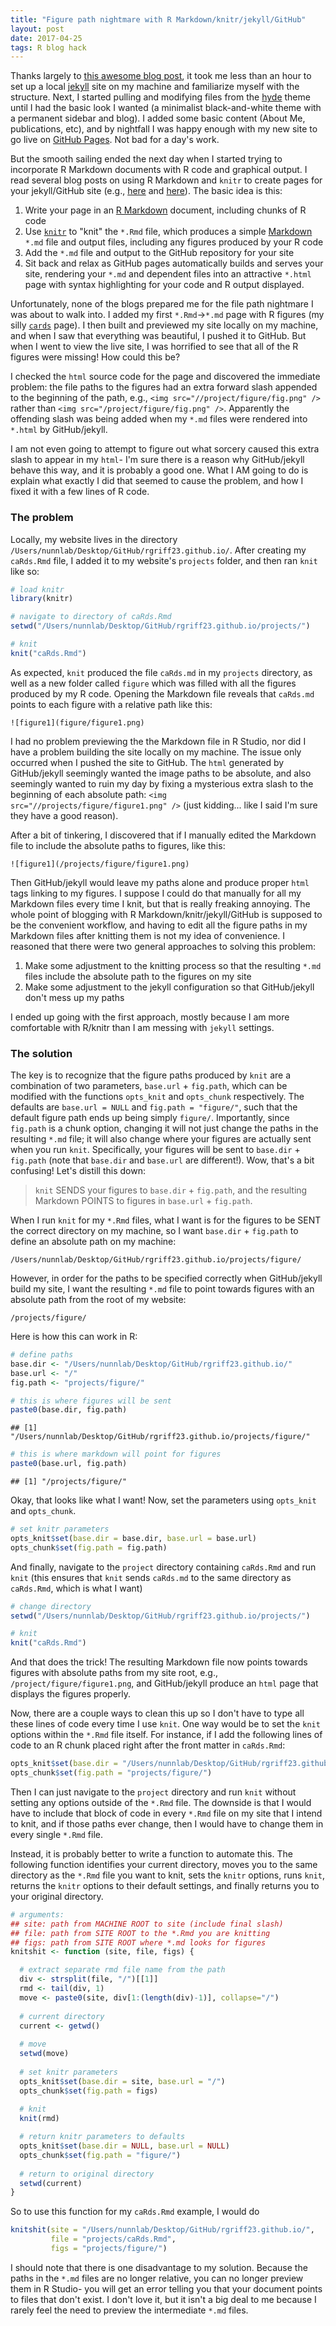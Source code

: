 ```yaml
---
title: "Figure path nightmare with R Markdown/knitr/jekyll/GitHub"
layout: post
date: 2017-04-25
tags: R blog hack
---
```


Thanks largely to [this awesome blog post](http://programminghistorian.org/lessons/building-static-sites-with-jekyll-github-pages), it took me less than an hour to set up a local [jekyll](https://jekyllrb.com/) site on my machine and familiarize myself with the structure. Next, I started pulling and modifying files from the [hyde](https://github.com/poole/hyde) theme until I had the basic look I wanted (a minimalist black-and-white theme with a permanent sidebar and blog). I added some basic content (About Me, publications, etc), and by nightfall I was happy enough with my new site to go live on [GitHub Pages](https://pages.github.com/). Not bad for a day's work. 

But the smooth sailing ended the next day when I started trying to incorporate R Markdown documents with R code and graphical output. I read several blog posts on using R Markdown and `knitr` to create pages for your jekyll/GitHub site (e.g., [here](https://rgriff23.github.io/) and [here](https://nicolewhite.github.io/2015/02/07/r-blogging-with-rmarkdown-knitr-jekyll.html)). The basic idea is this: 

1. Write your page in an [R Markdown](http://rmarkdown.rstudio.com/) document, including chunks of R code
2. Use [`knitr`](https://yihui.name/knitr/) to "knit" the `*.Rmd` file, which produces a simple [Markdown](http://www.markdowntutorial.com/) `*.md` file and output files, including any figures produced by your R code
3. Add the `*.md` file and output to the GitHub repository for your site
4. Sit back and relax as GitHub pages automatically builds and serves your site, rendering your `*.md` and dependent files into an attractive `*.html` page with syntax highlighting for your code and R output displayed.

Unfortunately, none of the blogs prepared me for the file path nightmare I was about to walk into. I added my first `*.Rmd`->`*.md` page with R figures (my silly [`cards`](https://rgriff23.github.io/projects/caRds) page). I then built and previewed my site locally on my machine, and when I saw that everything was beautiful, I pushed it to GitHub. But when I went to view the live site, I was horrified to see that all of the R figures were missing! How could this be?

I checked the `html` source code for the page and discovered the immediate problem: the file paths to the figures had an extra forward slash appended to the beginning of the path, e.g., `<img src="//project/figure/fig.png" />` rather than `<img src="/project/figure/fig.png" />`. Apparently the offending slash was being added when my `*.md` files were rendered into `*.html` by GitHub/jekyll. 

I am not even going to attempt to figure out what sorcery caused this extra slash to appear in my `html`- I'm sure there is a reason why GitHub/jekyll behave this way, and it is probably a good one. What I AM going to do is explain what exactly I did that seemed to cause the problem, and how I fixed it with a few lines of R code.  

### The problem

Locally, my website lives in the directory `/Users/nunnlab/Desktop/GitHub/rgriff23.github.io/`. After creating my `caRds.Rmd` file, I added it to my website's `projects` folder, and then ran `knit` like so:


```r
# load knitr
library(knitr)

# navigate to directory of caRds.Rmd
setwd("/Users/nunnlab/Desktop/GitHub/rgriff23.github.io/projects/")

# knit
knit("caRds.Rmd")
```

As expected, `knit` produced the file `caRds.md` in my `projects` directory, as well as a new folder called `figure` which was filled with all the figures produced by my R code. Opening the Markdown file reveals that `caRds.md` points to each figure with a relative path like this:

```
![figure1](figure/figure1.png)
```

I had no problem previewing the the Markdown file in R Studio, nor did I have a problem building the site locally on my machine. The issue only occurred when I pushed the site to GitHub. The `html` generated by GitHub/jekyll seemingly wanted the image paths to be absolute, and also seemingly wanted to ruin my day by fixing a mysterious extra slash to the beginning of each absolute path: `<img src="//projects/figure/figure1.png" />` (just kidding... like I said I'm sure they have a good reason). 

After a bit of tinkering, I discovered that if I manually edited the Markdown file to include the absolute paths to figures, like this:

```
![figure1](/projects/figure/figure1.png)
```

Then GitHub/jekyll would leave my paths alone and produce proper `html` tags linking to my figures. I suppose I could do that manually for all my Markdown files every time I knit, but that is really freaking annoying. The whole point of blogging with R Markdown/knitr/jekyll/GitHub is supposed to be the convenient workflow, and having to edit all the figure paths in my Markdown files after knitting them is not my idea of convenience. I reasoned that there were two general approaches to solving this problem:

1. Make some adjustment to the knitting process so that the resulting `*.md` files include the absolute path to the figures on my site
2. Make some adjustment to the jekyll configuration so that GitHub/jekyll don't mess up my paths

I ended up going with the first approach, mostly because I am more comfortable with R/knitr than I am messing with `jekyll` settings. 

### The solution

The key is to recognize that the figure paths produced by `knit` are a combination of two parameters, `base.url` + `fig.path`, which can be modified with the functions `opts_knit` and `opts_chunk` respectively. The defaults are `base.url = NULL` and `fig.path = "figure/"`, such that the default figure path ends up being simply `figure/`. Importantly, since `fig.path` is a chunk option, changing it will not just change the paths in the resulting `*.md` file; it will also change where your figures are actually sent when you run `knit`. Specifically, your figures will be sent to `base.dir` + `fig.path` (note that `base.dir` and `base.url` are different!). Wow, that's a bit confusing! Let's distill this down:

> `knit` SENDS your figures to `base.dir` + `fig.path`, and the resulting Markdown POINTS to figures in `base.url` + `fig.path`. 

When I run `knit` for my `*.Rmd` files, what I want is for the figures to be SENT the correct directory on my machine, so I want `base.dir` + `fig.path` to define an absolute path on my machine:

`/Users/nunnlab/Desktop/GitHub/rgriff23.github.io/projects/figure/`

However, in order for the paths to be specified correctly when GitHub/jekyll build my site, I want the resulting `*.md` file to point towards figures with an absolute path from the root of my website:

`/projects/figure/`

Here is how this can work in R:


```r
# define paths
base.dir <- "/Users/nunnlab/Desktop/GitHub/rgriff23.github.io/"
base.url <- "/"
fig.path <- "projects/figure/"

# this is where figures will be sent
paste0(base.dir, fig.path)
```

```
## [1] "/Users/nunnlab/Desktop/GitHub/rgriff23.github.io/projects/figure/"
```

```r
# this is where markdown will point for figures
paste0(base.url, fig.path)
```

```
## [1] "/projects/figure/"
```

Okay, that looks like what I want! Now, set the parameters using `opts_knit` and `opts_chunk`.


```r
# set knitr parameters
opts_knit$set(base.dir = base.dir, base.url = base.url)
opts_chunk$set(fig.path = fig.path) 
```

And finally, navigate to the `project` directory containing `caRds.Rmd` and run `knit` (this ensures that `knit` sends `caRds.md` to the same directory as `caRds.Rmd`, which is what I want)


```r
# change directory
setwd("/Users/nunnlab/Desktop/GitHub/rgriff23.github.io/projects/")

# knit
knit("caRds.Rmd") 
```

And that does the trick! The resulting Markdown file now points towards figures with absolute paths from my site root, e.g., `/project/figure/figure1.png`, and GitHub/jekyll produce an `html` page that displays the figures properly.

Now, there are a couple ways to clean this up so I don't have to type all these lines of code every time I use `knit`. One way would be to set the `knit` options within the `*.Rmd` file itself. For instance, if I add the following lines of code to an R chunk placed right after the front matter in `caRds.Rmd`:


```r
opts_knit$set(base.dir = "/Users/nunnlab/Desktop/GitHub/rgriff23.github.io/", base.url = "/")
opts_chunk$set(fig.path = "projects/figure/")
```

Then I can just navigate to the `project` directory and run `knit` without setting any options outside of the `*.Rmd` file. The downside is that I would have to include that block of code in every `*.Rmd` file on my site that I intend to knit, and if those paths ever change, then I would have to change them in every single `*.Rmd` file. 

Instead, it is probably better to write a function to automate this. The following function identifies your current directory, moves you to the same directory as the `*.Rmd` file you want to knit, sets the `knitr` options, runs `knit`, returns the `knitr` options to their default settings, and finally returns you to your original directory. 


```r
# arguments:
## site: path from MACHINE ROOT to site (include final slash)
## file: path from SITE ROOT to the *.Rmd you are knitting
## figs: path from SITE ROOT where *.md looks for figures
knitshit <- function (site, file, figs) {

  # extract separate rmd file name from the path
  div <- strsplit(file, "/")[[1]]
  rmd <- tail(div, 1)
  move <- paste0(site, div[1:(length(div)-1)], collapse="/")
  
  # current directory
  current <- getwd()
  
  # move
  setwd(move)
  
  # set knitr parameters
  opts_knit$set(base.dir = site, base.url = "/")
  opts_chunk$set(fig.path = figs) 
  
  # knit
  knit(rmd)

  # return knitr parameters to defaults
  opts_knit$set(base.dir = NULL, base.url = NULL)
  opts_chunk$set(fig.path = "figure/")
  
  # return to original directory
  setwd(current)
}
```

So to use this function for my `caRds.Rmd` example, I would do


```r
knitshit(site = "/Users/nunnlab/Desktop/GitHub/rgriff23.github.io/",
         file = "projects/caRds.Rmd",
         figs = "projects/figure/")
```

I should note that there is one disadvantage to my solution. Because the paths in the `*.md` files are no longer relative, you can no longer preview them in R Studio- you will get an error telling you that your document points to files that don't exist. I don't love it, but it isn't a big deal to me because I rarely feel the need to preview the intermediate `*.md` files. 
